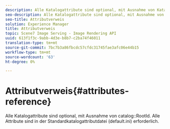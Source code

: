 ```yaml
---
description: Alle Katalogattribute sind optional, mit Ausnahme von Katalog-RootId. Alle Attribute sind in der Standardkatalogattributdatei (default.ini) erforderlich.
seo-description: Alle Katalogattribute sind optional, mit Ausnahme von Katalog-RootId. Alle Attribute sind in der Standardkatalogattributdatei (default.ini) erforderlich.
seo-title: Attributverweis
solution: Experience Manager
title: Attributverweis
topic: Scene7 Image Serving - Image Rendering API
uuid: 613f1f3c-9abb-4d3e-b8b7-c2ba74f46011
translation-type: tm+mt
source-git-commit: 7bc7b3a86fbcdc57cfdc31745fae3afc06e44b15
workflow-type: tm+mt
source-wordcount: '63'
ht-degree: 0%

---
```



# Attributverweis{#attributes-reference}

Alle Katalogattribute sind optional, mit Ausnahme von catalog::RootId. Alle Attribute sind in der Standardkatalogattributdatei (default.ini) erforderlich.

